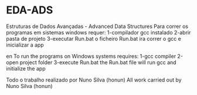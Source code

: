 # EDA-ADS
 Estruturas de Dados Avançadas - Advanced Data Structures
 Para correr os programas em sistemas windows requer:
 1-compilador gcc instalado
 2-abrir pasta de projeto
 3-executar Run.bat
 o ficheiro Run.bat ira correr o gcc e inicializar a app

en
To run the programs on Windows systems requires:
  1-gcc compiler
  2-open project folder
  3-execute Run.bat
  the Run.bat file will run gcc and initialize the app
 
Todo o trabalho realizado por Nuno Silva (honun)
All work carried out by Nuno Silva (honun)
